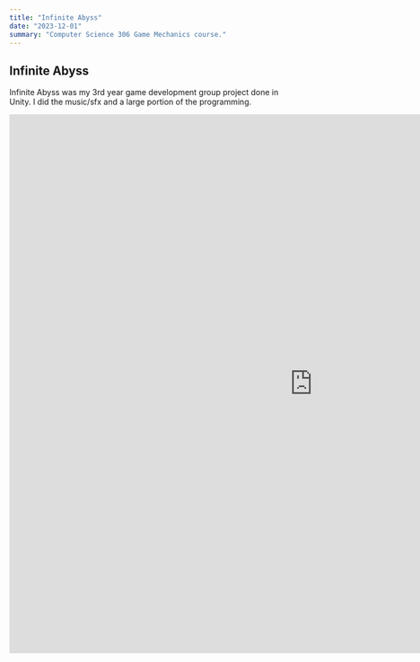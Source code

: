 ```yaml
---
title: "Infinite Abyss"
date: "2023-12-01"
summary: "Computer Science 306 Game Mechanics course."
---
```


## Infinite Abyss

Infinite Abyss was my 3rd year game development group project done in Unity. I did the music/sfx and a large portion of the programming.

<iframe width="1080" height="960" src="https://infinite-abyss.pages.dev/" frameborder="0" allowfullscreen></iframe>
